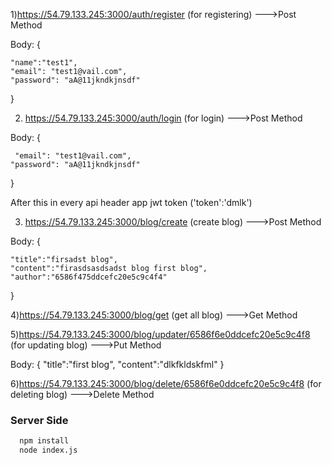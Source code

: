 1)https://54.79.133.245:3000/auth/register  (for registering)  --->Post Method



Body:
{


    "name":"test1",
    "email": "test1@vail.com",
    "password": "aA@11jkndkjnsdf"

    
    
}




2) https://54.79.133.245:3000/auth/login  (for login)          --->Post Method



Body:
{
   
    
     "email": "test1@vail.com",
    "password": "aA@11jkndkjnsdf"
    
}





After this in every api header app jwt token ('token':'dmlk')


3) https://54.79.133.245:3000/blog/create    (create blog)    --->Post Method



Body:
{


    "title":"firsadst blog",
    "content":"firasdsasdsadst blog first blog",
    "author":"6586f475ddcefc20e5c9c4f4"

    
}




4)https://54.79.133.245:3000/blog/get       (get all blog)     --->Get Method




 
5)https://54.79.133.245:3000/blog/updater/6586f6e0ddcefc20e5c9c4f8    (for updating blog)    --->Put Method



Body:
{
    "title":"first blog",
    "content":"dlkfkldskfml"
}




6)https://54.79.133.245:3000/blog/delete/6586f6e0ddcefc20e5c9c4f8   (for deleting blog)  --->Delete Method



### Server Side
```bash
  npm install
  node index.js
  
